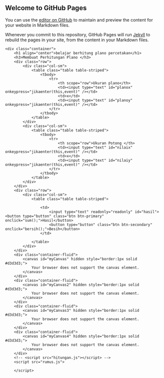 ## Welcome to GitHub Pages

You can use the [editor on GitHub](https://github.com/sakatimuna7/PotongKertas/edit/gh-pages/index.md) to maintain and preview the content for your website in Markdown files.

Whenever you commit to this repository, GitHub Pages will run [Jekyll](https://jekyllrb.com/) to rebuild the pages in your site, from the content in your Markdown files.
<html>

<head>
    <title>Artikel 1</title>
    <link rel="stylesheet" href="https://stackpath.bootstrapcdn.com/bootstrap/4.1.3/css/bootstrap.min.css" integrity="sha384-MCw98/SFnGE8fJT3GXwEOngsV7Zt27NXFoaoApmYm81iuXoPkFOJwJ8ERdknLPMO" crossorigin="anonymous">
</head>

<body>

    <div class="container">
        <h1 align="center">belajar berhitung plano percetakan</h1>
        <h3>Membuat Perhitungan Plano </h3>
        <div class="row">
            <div class="col-sm">
                <table class="table table-striped">
                    <tbody>
                        <tr>
                            <th scope="row">Ukuran plano</th>
                            <td><input type="text" id="planox" onkeypress="jikaenter(this,event)" /></td>
                            <td>x</td>
                            <td><input type="text" id="planoy" onkeypress="jikaenter(this,event)" /></td>
                        </tr>
                    </tbody>
                </table>
            </div>
            <div class="col-sm">
                <table class="table table-striped">
                    <tbody>
                        <tr>
                            <th scope="row">Ukuran Potong </th>
                            <td><input type="text" id="nilaix" onkeypress="jikaenter(this,event)" /></td>
                            <td>x</td>
                            <td><input type="text" id="nilaiy" onkeypress="jikaenter(this,event)" /></td>
                        </tr>
                    </tbody>
                </table>
            </div>
        </div>
        <div class="row">
            <div class="col-sm">
                <table class="table table-striped">

                    <td>
                        <input type="text" readonly="readonly" id="hasil"> <button type="button" class="btn btn-primary" onclick="sum();">Hasil</button>
                        <button type="button" class="btn btn-secondary" onclick="bersih();">Besih</button>
                    </td>

                </table>
            </div>
        </div>
        <div class="container-fluid">
            <canvas id="myCanvas" hidden style="border:1px solid #d3d3d3;">
                Your browser does not support the canvas element.
            </canvas>
        </div>
        <div class="container-fluid">
            <canvas id="myCanvas2" hidden style="border:1px solid #d3d3d3;">
                Your browser does not support the canvas element.
            </canvas>
        </div>
        <div class="container-fluid">
            <canvas id="myCanvas3" hidden style="border:1px solid #d3d3d3;">
                Your browser does not support the canvas element.
            </canvas>
        </div>
        <div class="container-fluid">
            <canvas id="myCanvas4" hidden style="border:1px solid #d3d3d3;">
                Your browser does not support the canvas element.
            </canvas>
        </div>
        <!-- <script src="hitungan.js"></script> -->
        <script src="rumus.js">

        </script>
</body>

</html>
